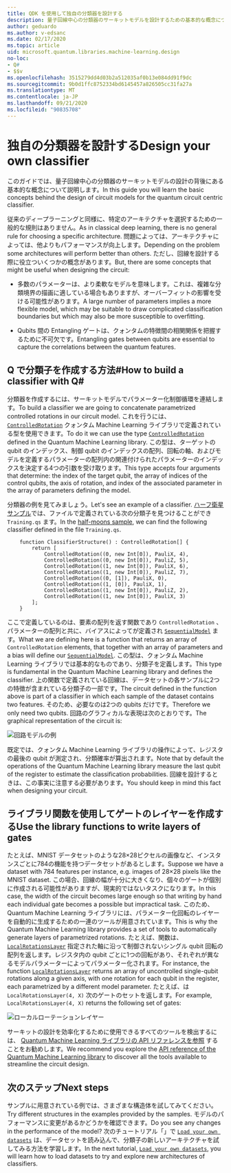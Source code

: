 ```yaml
---
title: QDK を使用して独自の分類器を設計する
description: 量子回線中心の分類器のサーキットモデルを設計するための基本的な概念について説明します。
author: geduardo
ms.author: v-edsanc
ms.date: 02/17/2020
ms.topic: article
uid: microsoft.quantum.libraries.machine-learning.design
no-loc:
- Q#
- $$v
ms.openlocfilehash: 3515279dd4d03b2a512035af0b13e084dd91f9dc
ms.sourcegitcommit: 9b0d1ffc8752334bd6145457a826505cc31fa27a
ms.translationtype: MT
ms.contentlocale: ja-JP
ms.lasthandoff: 09/21/2020
ms.locfileid: "90835708"
---
```

# <a name="design-your-own-classifier"></a><span data-ttu-id="53c80-103">独自の分類器を設計する</span><span class="sxs-lookup"><span data-stu-id="53c80-103">Design your own classifier</span></span>

<span data-ttu-id="53c80-104">このガイドでは、量子回線中心の分類器のサーキットモデルの設計の背後にある基本的な概念について説明します。</span><span class="sxs-lookup"><span data-stu-id="53c80-104">In this guide you will learn the basic concepts behind the design of circuit models for the quantum circuit centric classifier.</span></span>

<span data-ttu-id="53c80-105">従来のディープラーニングと同様に、特定のアーキテクチャを選択するための一般的な規則はありません。</span><span class="sxs-lookup"><span data-stu-id="53c80-105">As in classical deep learning, there is no general rule for choosing a specific architecture.</span></span> <span data-ttu-id="53c80-106">問題によっては、アーキテクチャによっては、他よりもパフォーマンスが向上します。</span><span class="sxs-lookup"><span data-stu-id="53c80-106">Depending on the problem some architectures will perform better than others.</span></span> <span data-ttu-id="53c80-107">ただし、回線を設計する際に役立ついくつかの概念があります。</span><span class="sxs-lookup"><span data-stu-id="53c80-107">But, there are some concepts that might be useful when designing the circuit:</span></span>

- <span data-ttu-id="53c80-108">多数のパラメーターは、より柔軟なモデルを意味します。これは、複雑な分類境界の描画に適している場合もありますが、オーバーフィットの影響を受ける可能性があります。</span><span class="sxs-lookup"><span data-stu-id="53c80-108">A large number of parameters implies a more flexible model, which may be suitable to draw complicated classification boundaries but which may also be more susceptible to overfitting.</span></span>

- <span data-ttu-id="53c80-109">Qubits 間の Entangling ゲートは、クォンタムの特徴間の相関関係を把握するために不可欠です。</span><span class="sxs-lookup"><span data-stu-id="53c80-109">Entangling gates between qubits are essential to capture the correlations between the quantum features.</span></span>

## <a name="how-to-build-a-classifier-with-q"></a><span data-ttu-id="53c80-110">Q で分類子を作成する方法\#</span><span class="sxs-lookup"><span data-stu-id="53c80-110">How to build a classifier with Q\#</span></span>

<span data-ttu-id="53c80-111">分類器を作成するには、サーキットモデルでパラメーター化制御循環を連結します。</span><span class="sxs-lookup"><span data-stu-id="53c80-111">To build a classifier we are going to concatenate parametrized controlled rotations in our circuit model.</span></span> <span data-ttu-id="53c80-112">これを行うには、 [`ControlledRotation`](xref:microsoft.quantum.machinelearning.controlledrotation) クォンタム Machine Learning ライブラリで定義されている型を使用できます。</span><span class="sxs-lookup"><span data-stu-id="53c80-112">To do it we can use the type [`ControlledRotation`](xref:microsoft.quantum.machinelearning.controlledrotation) defined in the Quantum Machine Learning library.</span></span> <span data-ttu-id="53c80-113">この型は、ターゲットの qubit のインデックス、制御 qubit のインデックスの配列、回転の軸、およびモデルを定義するパラメーターの配列内の関連付けられたパラメーターのインデックスを決定する4つの引数を受け取ります。</span><span class="sxs-lookup"><span data-stu-id="53c80-113">This type accepts four arguments that determine: the index of the target qubit, the array of indices of the control qubits, the axis of rotation, and index of the associated parameter in the array of parameters defining the model.</span></span>

<span data-ttu-id="53c80-114">分類器の例を見てみましょう。</span><span class="sxs-lookup"><span data-stu-id="53c80-114">Let's see an example of a classifier.</span></span> <span data-ttu-id="53c80-115">[ハーフ衛星サンプル](https://github.com/microsoft/Quantum/tree/main/samples/machine-learning/half-moons)では、ファイルで定義されている次の分類子を見つけることができ `Training.qs` ます。</span><span class="sxs-lookup"><span data-stu-id="53c80-115">In the [half-moons sample](https://github.com/microsoft/Quantum/tree/main/samples/machine-learning/half-moons), we can find the following classifier defined in the file `Training.qs`.</span></span>

```qsharp
    function ClassifierStructure() : ControlledRotation[] {
        return [
            ControlledRotation((0, new Int[0]), PauliX, 4),
            ControlledRotation((0, new Int[0]), PauliZ, 5),
            ControlledRotation((1, new Int[0]), PauliX, 6),
            ControlledRotation((1, new Int[0]), PauliZ, 7),
            ControlledRotation((0, [1]), PauliX, 0),
            ControlledRotation((1, [0]), PauliX, 1),
            ControlledRotation((1, new Int[0]), PauliZ, 2),
            ControlledRotation((1, new Int[0]), PauliX, 3)
        ];
    }
 ```

<span data-ttu-id="53c80-116">ここで定義しているのは、要素の配列を返す関数であり `ControlledRotation` 、パラメーターの配列と共に、バイアスによってが定義され [`SequentialModel`](xref:microsoft.quantum.machinelearning.sequentialmodel) ます。</span><span class="sxs-lookup"><span data-stu-id="53c80-116">What we are defining here is a function that returns an array of `ControlledRotation` elements, that together with an array of parameters and a bias will define our [`SequentialModel`](xref:microsoft.quantum.machinelearning.sequentialmodel).</span></span> <span data-ttu-id="53c80-117">この型は、クォンタム Machine Learning ライブラリでは基本的なものであり、分類子を定義します。</span><span class="sxs-lookup"><span data-stu-id="53c80-117">This type is fundamental in the Quantum Machine Learning library and defines the classifier.</span></span> <span data-ttu-id="53c80-118">上の関数で定義されている回線は、データセットの各サンプルに2つの特徴が含まれている分類子の一部です。</span><span class="sxs-lookup"><span data-stu-id="53c80-118">The circuit defined in the function above is part of a classifier in which each sample of the dataset contains two features.</span></span> <span data-ttu-id="53c80-119">そのため、必要なのは2つの qubits だけです。</span><span class="sxs-lookup"><span data-stu-id="53c80-119">Therefore we only need two qubits.</span></span> <span data-ttu-id="53c80-120">回路のグラフィカルな表現は次のとおりです。</span><span class="sxs-lookup"><span data-stu-id="53c80-120">The graphical representation of the circuit is:</span></span>

 ![回路モデルの例](~/media/circuit_model_1.PNG)

<span data-ttu-id="53c80-122">既定では、クォンタム Machine Learning ライブラリの操作によって、レジスタの最後の qubit が測定され、分類確率が算出されます。</span><span class="sxs-lookup"><span data-stu-id="53c80-122">Note that by default the operations of the Quantum Machine Learning library measure the last qubit of the register to estimate the classification probabilities.</span></span> <span data-ttu-id="53c80-123">回線を設計するときは、この事実に注意する必要があります。</span><span class="sxs-lookup"><span data-stu-id="53c80-123">You should keep in mind this fact when designing your circuit.</span></span>

## <a name="use-the-library-functions-to-write-layers-of-gates"></a><span data-ttu-id="53c80-124">ライブラリ関数を使用してゲートのレイヤーを作成する</span><span class="sxs-lookup"><span data-stu-id="53c80-124">Use the library functions to write layers of gates</span></span>

<span data-ttu-id="53c80-125">たとえば、MNIST データセットのような28×28ピクセルの画像など、インスタンスごとに784の機能を持つデータセットがあるとします。</span><span class="sxs-lookup"><span data-stu-id="53c80-125">Suppose we have a dataset with 784 features per instance, e.g. images of 28×28 pixels like the MNIST dataset.</span></span> <span data-ttu-id="53c80-126">この場合、回線の幅が十分に大きくなり、個々のゲートが個別に作成される可能性がありますが、現実的ではないタスクになります。</span><span class="sxs-lookup"><span data-stu-id="53c80-126">In this case, the width of the circuit becomes large enough so that writing by hand each individual gate becomes a possible but impractical task.</span></span> <span data-ttu-id="53c80-127">このため、Quantum Machine Learning ライブラリには、パラメーター化回転のレイヤーを自動的に生成するための一連のツールが用意されています。</span><span class="sxs-lookup"><span data-stu-id="53c80-127">This is why the Quantum Machine Learning library provides a set of tools to automatically generate layers of parametrized rotations.</span></span> <span data-ttu-id="53c80-128">たとえば、関数は、 [`LocalRotationsLayer`](xref:microsoft.quantum.machinelearning.localrotationslayer) 指定された軸に沿って制御されないシングル qubit 回転の配列を返します。レジスタ内の qubit ごとに1つの回転があり、それぞれが異なるモデルパラメーターによってパラメーター化されます。</span><span class="sxs-lookup"><span data-stu-id="53c80-128">For instance, the function [`LocalRotationsLayer`](xref:microsoft.quantum.machinelearning.localrotationslayer) returns an array of uncontrolled single-qubit rotations along a given axis, with one rotation for each qubit in the register, each parametrized by a different model parameter.</span></span> <span data-ttu-id="53c80-129">たとえば、は `LocalRotationsLayer(4, X)` 次のゲートのセットを返します。</span><span class="sxs-lookup"><span data-stu-id="53c80-129">For example, `LocalRotationsLayer(4, X)` returns the following set of gates:</span></span>

 ![ローカルローテーションレイヤー](~/media/local_rotations_layer.PNG)

<span data-ttu-id="53c80-131">サーキットの設計を効率化するために使用できるすべてのツールを検出するには、 [Quantum Machine Learning ライブラリの API リファレンスを参照](xref:microsoft.quantum.machinelearning) することをお勧めします。</span><span class="sxs-lookup"><span data-stu-id="53c80-131">We recommend you explore the [API reference of the Quantum Machine Learning library](xref:microsoft.quantum.machinelearning) to discover all the tools available to streamline the circuit design.</span></span>

## <a name="next-steps"></a><span data-ttu-id="53c80-132">次のステップ</span><span class="sxs-lookup"><span data-stu-id="53c80-132">Next steps</span></span>

 <span data-ttu-id="53c80-133">サンプルに用意されている例では、さまざまな構造体を試してみてください。</span><span class="sxs-lookup"><span data-stu-id="53c80-133">Try different structures in the examples provided by the samples.</span></span> <span data-ttu-id="53c80-134">モデルのパフォーマンスに変更があるかどうかを確認できます。</span><span class="sxs-lookup"><span data-stu-id="53c80-134">Do you see any changes in the performance of the model?</span></span> <span data-ttu-id="53c80-135">次のチュートリアル「」で [`Load your own datasets`](xref:microsoft.quantum.libraries.machine-learning.load) は、データセットを読み込んで、分類子の新しいアーキテクチャを試してみる方法を学習します。</span><span class="sxs-lookup"><span data-stu-id="53c80-135">In the next tutorial, [`Load your own datasets`](xref:microsoft.quantum.libraries.machine-learning.load), you will learn how to load datasets to try and explore new architectures of classifiers.</span></span>
